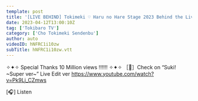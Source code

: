 ```yaml
---
template: post
title: '[LIVE BEHIND] Tokimeki ♡ Haru no Hare Stage 2023 Behind the Live (Tokyo edition: Hibiya Open Air Concert Hall) epi.222'
date: 2023-04-12T13:00:10Z
tag: ['Tokibaro TV']
category: ['Cho Tokimeki Sendenbu']
author: auto 
videoID: hNFRC1i10zw
subTitle: hNFRC1i10zw.vtt
---
```

✧✦✧ Special Thanks 10 Million views !!!!!! ✧✦✧
［🎥］Check on “Suki! ~Super ver~” Live Edit ver
https://www.youtube.com/watch?v=Pk9Lj_CZmws

[🎧] Listen